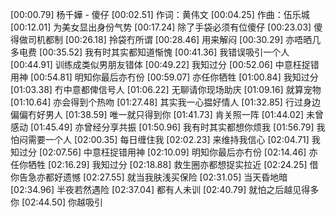 [00:00.79]
杨千嬅 - 傻仔
[00:02.51]
作词：黄伟文
[00:04.25]
作曲：伍乐城
[00:12.01]
为美女显出身份气势
[00:17.24]
除了手袋必须有位傻仔
[00:23.03]
傻得做司机都制
[00:26.18]
拎袋冇所谓
[00:28.46]
用来解闷
[00:30.29]
亦唔晒几多电费
[00:35.52]
我有时其实都知道惭愧
[00:41.36]
我错误吸引一个人
[00:44.91]
训练成类似男朋友错体
[00:49.22]
我知过分
[00:52.06]
中意枉捉错用神
[00:54.81]
明知你最后亦冇份
[00:59.07]
亦任你牺牲
[01:00.84]
我知过分
[01:03.38]
冇中意都俾信号人
[01:06.22]
无聊请你现场助庆
[01:09.16]
就算宠物
[01:10.64]
亦会得到个热吻
[01:27.48]
其实我一心揾好情人
[01:32.85]
行过身边偏偏冇好男人
[01:38.59]
唯一就只得到你
[01:41.73]
肯关照一阵
[01:44.02]
未曾感动
[01:45.49]
亦曾经分享共振
[01:50.96]
我有时其实都想你烦我
[01:56.79]
我怕闷需要一个人
[02:00.35]
每日缠住我
[02:02.23]
来维持我信心
[02:04.71]
我知过分
[02:07.56]
中意枉捉错用神
[02:10.09]
明知你最后亦冇份
[02:14.46]
亦任你牺牲
[02:16.29]
我知过分
[02:18.88]
救生圈亦都想捉实拉近
[02:24.25]
借你告急亦都好遗憾
[02:27.55]
就当我肤浅买保险
[02:31.05]
当天昏地暗
[02:34.96]
半夜若然遇险
[02:37.04]
都有人未训
[02:40.79]
就怕之后越见得多你
[02:44.50]
你越吸引
